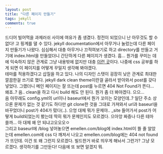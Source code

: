 ```yaml
---
layout: post
title: "다른 페이지 만들기"
tags: jekyll
comments: true
---
```

드디어 빌어먹을 과제러쉬 사이에 여유가 좀 생겼다. 정전이 되었으니 난 아무것도 할 수 없다! 고 핑계를 댈 수 있다. jekyll documentation에서 아무거나 눌렀는데 다른 페이지 만들기가 나왔다. 심심해서 대충 아무거나 끄적여보기로 하고 directory를 만들고 거기에 index.html을 만들었더니 간단하게 다른 페이지가 생겼다. 흠... 뭔가를 꾸미는 데에 익숙하지 않은 관계로 그냥 내용밖에 없지만 대충 [이런 곳](http://emellen.com/Do_You_Know_Kang_Dongwon/)이다. 나중에 css 공부를 하게 되면 이 페이지를 어떻게 꾸밀지 생각해 봐야겠다.<br>
테마를 적용하겠다고 삽질을 하고 있다. 나의 디자인 스탯이 굉장히 낮은 관계로 최대한 깔끔한걸 쓰기로 했다. jekyll dark clean theme이란걸 골라서 받아와서 post를 갖다 넣었다. 그랬더니 메인 페이지는 잘 뜨는데 post를 누르면 404 Not Found가 뜬다... 왜죠..? 음.. clean을 하고 다시 build 해도 안 된다. 뭔가 좀 더 봐야겠다. 으으...<br>
음 아무래도 config.yml의 url이나 baseurl에서 뭔가 꼬이는 모양인데..? 일단 주소 상으론 문제가 없는 것 같기도 하다만 git clone한 것을 그대로 가져와서 url과 baseurl을 바꾸었더니 post가 404가 떴다(..). 으엉 대체 뭐가 문제야.. \_site 들어가서 post가 어떻게 build되었는지 봤는데 딱히 뭐가 문제인지도 모르겠다. 으아앙 짜증나 다른 테마 쓸까... 아 대체 왜 안 되냐고오오오ㅇ<br>
그리고 baseurl에 /blog 넣어놓으면 emellen.com/blog에 index.html이 뜰 줄 알았는데 emellen.com에 css 다 깨져서 나오고 emellen.com/blog에는 404 not found가 뜨던데. 이건 또 왜 그런지 모르겠다. 빌드한거 바로 띄우게 해놔서 그런가? 그냥 모르겠다. 생각하기를 그만둔다! 다음에 또 보면 알겠지 뭐.
